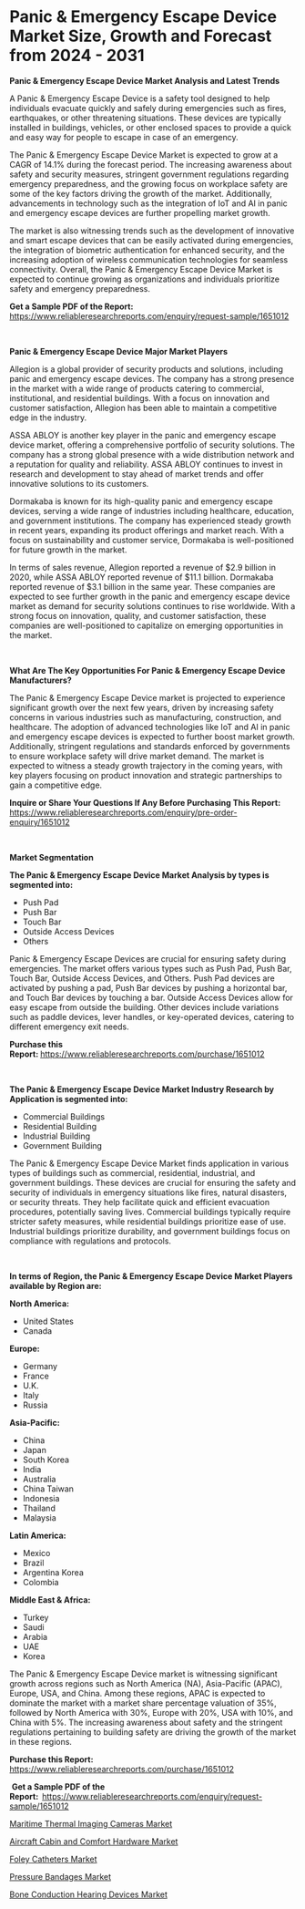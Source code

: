 <p><h1>Panic & Emergency Escape Device Market Size, Growth and Forecast from 2024 - 2031</h1></p><p><strong>Panic & Emergency Escape Device Market Analysis and Latest Trends</strong></p>
<p><p>A Panic & Emergency Escape Device is a safety tool designed to help individuals evacuate quickly and safely during emergencies such as fires, earthquakes, or other threatening situations. These devices are typically installed in buildings, vehicles, or other enclosed spaces to provide a quick and easy way for people to escape in case of an emergency.</p><p>The Panic & Emergency Escape Device Market is expected to grow at a CAGR of 14.1% during the forecast period. The increasing awareness about safety and security measures, stringent government regulations regarding emergency preparedness, and the growing focus on workplace safety are some of the key factors driving the growth of the market. Additionally, advancements in technology such as the integration of IoT and AI in panic and emergency escape devices are further propelling market growth.</p><p>The market is also witnessing trends such as the development of innovative and smart escape devices that can be easily activated during emergencies, the integration of biometric authentication for enhanced security, and the increasing adoption of wireless communication technologies for seamless connectivity. Overall, the Panic & Emergency Escape Device Market is expected to continue growing as organizations and individuals prioritize safety and emergency preparedness.</p></p>
<p><strong>Get a Sample PDF of the Report:&nbsp;</strong> <a href="https://www.reliableresearchreports.com/enquiry/request-sample/1651012">https://www.reliableresearchreports.com/enquiry/request-sample/1651012</a></p>
<p>&nbsp;</p>
<p><strong>Panic & Emergency Escape Device Major Market Players</strong></p>
<p><p>Allegion is a global provider of security products and solutions, including panic and emergency escape devices. The company has a strong presence in the market with a wide range of products catering to commercial, institutional, and residential buildings. With a focus on innovation and customer satisfaction, Allegion has been able to maintain a competitive edge in the industry.</p><p>ASSA ABLOY is another key player in the panic and emergency escape device market, offering a comprehensive portfolio of security solutions. The company has a strong global presence with a wide distribution network and a reputation for quality and reliability. ASSA ABLOY continues to invest in research and development to stay ahead of market trends and offer innovative solutions to its customers.</p><p>Dormakaba is known for its high-quality panic and emergency escape devices, serving a wide range of industries including healthcare, education, and government institutions. The company has experienced steady growth in recent years, expanding its product offerings and market reach. With a focus on sustainability and customer service, Dormakaba is well-positioned for future growth in the market.</p><p>In terms of sales revenue, Allegion reported a revenue of $2.9 billion in 2020, while ASSA ABLOY reported revenue of $11.1 billion. Dormakaba reported revenue of $3.1 billion in the same year. These companies are expected to see further growth in the panic and emergency escape device market as demand for security solutions continues to rise worldwide. With a strong focus on innovation, quality, and customer satisfaction, these companies are well-positioned to capitalize on emerging opportunities in the market.</p></p>
<p>&nbsp;</p>
<p><strong>What Are The Key Opportunities For Panic & Emergency Escape Device Manufacturers?</strong></p>
<p><p>The Panic & Emergency Escape Device market is projected to experience significant growth over the next few years, driven by increasing safety concerns in various industries such as manufacturing, construction, and healthcare. The adoption of advanced technologies like IoT and AI in panic and emergency escape devices is expected to further boost market growth. Additionally, stringent regulations and standards enforced by governments to ensure workplace safety will drive market demand. The market is expected to witness a steady growth trajectory in the coming years, with key players focusing on product innovation and strategic partnerships to gain a competitive edge.</p></p>
<p><strong>Inquire or Share Your Questions If Any Before Purchasing This Report:</strong> <a href="https://www.reliableresearchreports.com/enquiry/pre-order-enquiry/1651012">https://www.reliableresearchreports.com/enquiry/pre-order-enquiry/1651012</a></p>
<p>&nbsp;</p>
<p><strong>Market Segmentation</strong></p>
<p><strong>The Panic & Emergency Escape Device Market Analysis by types is segmented into:</strong></p>
<p><ul><li>Push Pad</li><li>Push Bar</li><li>Touch Bar</li><li>Outside Access Devices</li><li>Others</li></ul></p>
<p><p>Panic & Emergency Escape Devices are crucial for ensuring safety during emergencies. The market offers various types such as Push Pad, Push Bar, Touch Bar, Outside Access Devices, and Others. Push Pad devices are activated by pushing a pad, Push Bar devices by pushing a horizontal bar, and Touch Bar devices by touching a bar. Outside Access Devices allow for easy escape from outside the building. Other devices include variations such as paddle devices, lever handles, or key-operated devices, catering to different emergency exit needs.</p></p>
<p><strong>Purchase this Report:&nbsp;</strong><a href="https://www.reliableresearchreports.com/purchase/1651012">https://www.reliableresearchreports.com/purchase/1651012</a></p>
<p>&nbsp;</p>
<p><strong>The Panic & Emergency Escape Device Market Industry Research by Application is segmented into:</strong></p>
<p><ul><li>Commercial Buildings</li><li>Residential Building</li><li>Industrial Building</li><li>Government Building</li></ul></p>
<p><p>The Panic & Emergency Escape Device Market finds application in various types of buildings such as commercial, residential, industrial, and government buildings. These devices are crucial for ensuring the safety and security of individuals in emergency situations like fires, natural disasters, or security threats. They help facilitate quick and efficient evacuation procedures, potentially saving lives. Commercial buildings typically require stricter safety measures, while residential buildings prioritize ease of use. Industrial buildings prioritize durability, and government buildings focus on compliance with regulations and protocols.</p></p>
<p>&nbsp;</p>
<p><strong>In terms of Region, the Panic & Emergency Escape Device Market Players available by Region are:</strong></p>
<p>
    <p> <strong> North America: </strong>
        <ul>
            <li>United States</li>
            <li>Canada</li>
        </ul>
        </p> 
    <p> <strong> Europe: </strong>
        <ul>
            <li>Germany</li>
            <li>France</li>
            <li>U.K.</li>
            <li>Italy</li>
            <li>Russia</li>
        </ul>
        </p> 
    <p> <strong> Asia-Pacific: </strong>
        <ul>
            <li>China</li>
            <li>Japan</li>
            <li>South Korea</li>
            <li>India</li>
            <li>Australia</li>
            <li>China Taiwan</li>
            <li>Indonesia</li>
            <li>Thailand</li>
            <li>Malaysia</li>
        </ul>
        </p> 
    <p> <strong> Latin America: </strong>
        <ul>
            <li>Mexico</li>
            <li>Brazil</li>
            <li>Argentina Korea</li>
            <li>Colombia</li>
        </ul>
        </p> 
    <p> <strong> Middle East & Africa: </strong>
        <ul>
            <li>Turkey</li>
            <li>Saudi</li>
            <li>Arabia</li>
            <li>UAE</li>
            <li>Korea</li>
        </ul>
    </p>
    </p>
<p><p>The Panic & Emergency Escape Device market is witnessing significant growth across regions such as North America (NA), Asia-Pacific (APAC), Europe, USA, and China. Among these regions, APAC is expected to dominate the market with a market share percentage valuation of 35%, followed by North America with 30%, Europe with 20%, USA with 10%, and China with 5%. The increasing awareness about safety and the stringent regulations pertaining to building safety are driving the growth of the market in these regions.</p></p>
<p><strong>Purchase this Report: </strong><a href="https://www.reliableresearchreports.com/purchase/1651012">https://www.reliableresearchreports.com/purchase/1651012</a></p>
<p>&nbsp;<strong>Get a Sample PDF of the Report:&nbsp;&nbsp;</strong><a href="https://www.reliableresearchreports.com/enquiry/request-sample/1651012">https://www.reliableresearchreports.com/enquiry/request-sample/1651012</a></p>
<p><strong></strong></p>
<p><p><a href="https://github.com/yoshih12/Market-Research-Report-List-1/blob/main/maritime-thermal-imaging-cameras-market.md">Maritime Thermal Imaging Cameras Market</a></p><p><a href="https://github.com/castoriffic/Market-Research-Report-List-3/blob/main/aircraft-cabin-and-comfort-hardware-market.md">Aircraft Cabin and Comfort Hardware Market</a></p><p><a href="https://medium.com/@dennisoliver07/foley-catheters-market-comprehensive-assessment-by-type-application-and-geography-17dba5477d62">Foley Catheters Market</a></p><p><a href="https://medium.com/@dennisoliver07/pressure-bandages-market-furnishes-information-on-market-share-market-trends-and-market-growth-4e74a657eac1">Pressure Bandages Market</a></p><p><a href="https://medium.com/@dennisoliver07/bone-conduction-hearing-devices-market-exploring-market-share-market-trends-and-future-growth-ffe661bf48c5">Bone Conduction Hearing Devices Market</a></p></p>